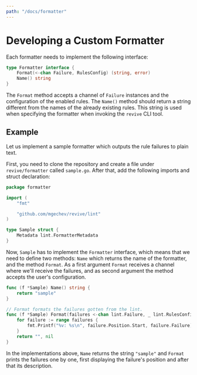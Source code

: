 ```yaml
---
path: "/docs/formatter"
---
```


# Developing a Custom Formatter

Each formatter needs to implement the following interface:

```go
type Formatter interface {
    Format(<-chan Failure, RulesConfig) (string, error)
    Name() string
}
```

The `Format` method accepts a channel of `Failure` instances and the configuration of the enabled rules. The `Name()` method should return a string different from the names of the already existing rules. This string is used when specifying the formatter when invoking the `revive` CLI tool.

## Example

Let us implement a sample formatter which outputs the rule failures to plain text.

First, you need to clone the repository and create a file under `revive/formatter` called `sample.go`. After that, add the following imports and struct declaration:

```go
package formatter

import (
    "fmt"

    "github.com/mgechev/revive/lint"
)

type Sample struct {
    Metadata lint.FormatterMetadata
}
```

Now, `Sample` has to implement the `Formatter` interface, which means that we need to define two methods: `Name` which returns the name of the formatter, and the method `Format`. As a first argument `Format` receives a channel where we'll receive the failures, and as second argument the method accepts the user's configuration.

```go
func (f *Sample) Name() string {
    return "sample"
}

// Format formats the failures gotten from the lint.
func (f *Sample) Format(failures <-chan lint.Failure, _ lint.RulesConfig) (string, error) {
    for failure := range failures {
        fmt.Printf("%v: %s\n", failure.Position.Start, failure.Failure)
    }
    return "", nil
}
```

In the implementations above, `Name` returns the string `"sample"` and `Format` prints the failures one by one, first displaying the failure's position and after that its description.

